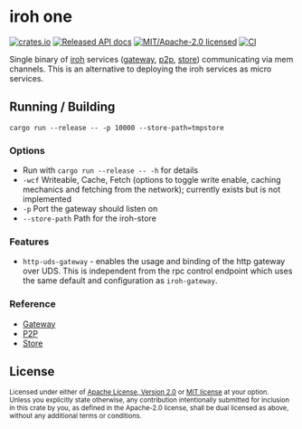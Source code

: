 # iroh one

[![crates.io](https://img.shields.io/crates/v/iroh-one.svg?style=flat-square)](https://crates.io/crates/iroh-one)
[![Released API docs](https://img.shields.io/docsrs/iroh-one?style=flat-square)](https://docs.rs/iroh-one)
[![MIT/Apache-2.0 licensed](https://img.shields.io/crates/l/iroh-one?style=flat-square)](../LICENSE-MIT)
[![CI](https://img.shields.io/github/workflow/status/n0-computer/iroh/Continuous%20integration?style=flat-square)](https://github.com/n0-computer/iroh/actions?query=workflow%3A%22Continuous+integration%22)

Single binary of [iroh](https://github.com/n0-computer/iroh) services
([gateway](https://github.com/n0-computer/iroh/tree/main/iroh-gateway),
[p2p](https://github.com/n0-computer/iroh/tree/main/iroh-p2p),
[store](https://github.com/n0-computer/iroh/tree/main/iroh-store))
communicating via mem channels. This is an alternative to deploying the iroh
services as micro services.

## Running / Building

`cargo run --release -- -p 10000 --store-path=tmpstore`

### Options

- Run with `cargo run --release -- -h` for details
- `-wcf` Writeable, Cache, Fetch (options to toggle write enable, caching mechanics and fetching from the network); currently exists but is not implemented
- `-p` Port the gateway should listen on
- `--store-path` Path for the iroh-store

### Features

- `http-uds-gateway` - enables the usage and binding of the http gateway over UDS. This is independent from the rpc control endpoint which uses the same default and configuration as `iroh-gateway`.

### Reference

- [Gateway](../iroh-gateway/README.md)
- [P2P](../iroh-p2p/README.md)
- [Store](../iroh-store/README.md)

## License

<sup>
Licensed under either of <a href="LICENSE-APACHE">Apache License, Version
2.0</a> or <a href="LICENSE-MIT">MIT license</a> at your option.
</sup>

<br/>

<sub>
Unless you explicitly state otherwise, any contribution intentionally submitted
for inclusion in this crate by you, as defined in the Apache-2.0 license, shall
be dual licensed as above, without any additional terms or conditions.
</sub>

 
